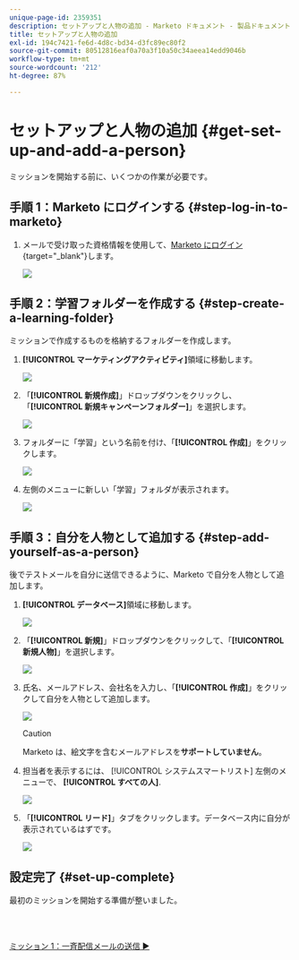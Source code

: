 ```yaml
---
unique-page-id: 2359351
description: セットアップと人物の追加 - Marketo ドキュメント - 製品ドキュメント
title: セットアップと人物の追加
exl-id: 194c7421-fe6d-4d8c-bd34-d3fc89ec80f2
source-git-commit: 80512816eaf0a70a3f10a50c34aeea14edd9046b
workflow-type: tm+mt
source-wordcount: '212'
ht-degree: 87%

---
```


# セットアップと人物の追加 {#get-set-up-and-add-a-person}

ミッションを開始する前に、いくつかの作業が必要です。

## 手順 1：Marketo にログインする {#step-log-in-to-marketo}

1. メールで受け取った資格情報を使用して、[Marketo にログイン](https://app.marketo.com){target="_blank"}します。

   ![](assets/get-set-up-and-add-a-person-1.png)

## 手順 2：学習フォルダーを作成する {#step-create-a-learning-folder}

ミッションで作成するものを格納するフォルダーを作成します。

1. **[!UICONTROL マーケティングアクティビティ]**&#x200B;領域に移動します。

   ![](assets/get-set-up-and-add-a-person-2.png)

1. 「**[!UICONTROL 新規作成]**」ドロップダウンをクリックし、「**[!UICONTROL 新規キャンペーンフォルダー]**」を選択します。

   ![](assets/get-set-up-and-add-a-person-3.png)

1. フォルダーに「学習」という名前を付け、「**[!UICONTROL 作成]**」をクリックします。

   ![](assets/get-set-up-and-add-a-person-4.png)

1. 左側のメニューに新しい「学習」フォルダが表示されます。

   ![](assets/get-set-up-and-add-a-person-5.png)

## 手順 3：自分を人物として追加する {#step-add-yourself-as-a-person}

後でテストメールを自分に送信できるように、Marketo で自分を人物として追加します。

1. **[!UICONTROL データベース]**&#x200B;領域に移動します。

   ![](assets/get-set-up-and-add-a-person-6.png)

1. 「**[!UICONTROL 新規]**」ドロップダウンをクリックして、「**[!UICONTROL 新規人物]**」を選択します。

   ![](assets/get-set-up-and-add-a-person-7.png)

1. 氏名、メールアドレス、会社名を入力し、「**[!UICONTROL 作成]**」をクリックして自分を人物として追加します。

   ![](assets/get-set-up-and-add-a-person-8.png)

   >[!CAUTION]
   >
   >Marketo は、絵文字を含むメールアドレスを&#x200B;**サポートしていません**。

1. 担当者を表示するには、 [!UICONTROL システムスマートリスト] 左側のメニューで、 **[!UICONTROL すべての人]**.

   ![](assets/get-set-up-and-add-a-person-9.png)

1. 「**[!UICONTROL リード]**」タブをクリックします。データベース内に自分が表示されているはずです。

   ![](assets/get-set-up-and-add-a-person-10.png)

## 設定完了 {#set-up-complete}

最初のミッションを開始する準備が整いました。

<br> 

[ミッション 1：一斉配信メールの送信 ►](/help/marketo/getting-started/quick-wins/send-an-email.md)
